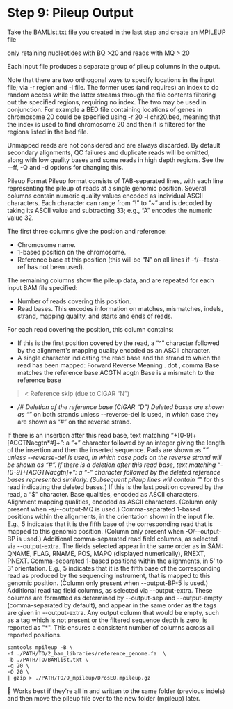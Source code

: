 # Step 9: Pileup Output

Take the BAMList.txt file you created in the last step and create an MPILEUP file 


only retaining nucleotides with BQ >20 and reads with MQ > 20

 Each input file produces a separate group of pileup columns in the output.

Note that there are two orthogonal ways to specify locations in the input file; via -r region and -l file. The former uses (and requires) an index to do random access while the latter streams through the file contents filtering out the specified regions, requiring no index. The two may be used in conjunction. For example a BED file containing locations of genes in chromosome 20 could be specified using -r 20 -l chr20.bed, meaning that the index is used to find chromosome 20 and then it is filtered for the regions listed in the bed file.

Unmapped reads are not considered and are always discarded. By default secondary alignments, QC failures and duplicate reads will be omitted, along with low quality bases and some reads in high depth regions. See the --ff, -Q and -d options for changing this.

Pileup Format
Pileup format consists of TAB-separated lines, with each line representing the pileup of reads at a single genomic position.
Several columns contain numeric quality values encoded as individual ASCII characters. Each character can range from “!” to “~” and is decoded by taking its ASCII value and subtracting 33; e.g., “A” encodes the numeric value 32.

The first three columns give the position and reference:
- Chromosome name.
- 1-based position on the chromosome.
- Reference base at this position (this will be “N” on all lines if -f/--fasta-ref has not been used).

The remaining columns show the pileup data, and are repeated for each input BAM file specified:

- Number of reads covering this position.
- Read bases. This encodes information on matches, mismatches, indels, strand, mapping quality, and starts and ends of reads.
  
For each read covering the position, this column contains:

- If this is the first position covered by the read, a “^” character followed by the alignment's mapping quality encoded as an ASCII character.
- A single character indicating the read base and the strand to which the read has been mapped:
Forward	Reverse	Meaning
. dot	, comma	Base matches the reference base
ACGTN	acgtn	Base is a mismatch to the reference base
>	<	Reference skip (due to CIGAR “N”)
*	*/#	Deletion of the reference base (CIGAR “D”)
Deleted bases are shown as “*” on both strands unless --reverse-del is used, in which case they are shown as “#” on the reverse strand.

If there is an insertion after this read base, text matching “\+[0-9]+[ACGTNacgtn*#]+”: a “+” character followed by an integer giving the length of the insertion and then the inserted sequence. Pads are shown as “*” unless --reverse-del is used, in which case pads on the reverse strand will be shown as “#”.
If there is a deletion after this read base, text matching “-[0-9]+[ACGTNacgtn]+”: a “-” character followed by the deleted reference bases represented similarly. (Subsequent pileup lines will contain “*” for this read indicating the deleted bases.)
If this is the last position covered by the read, a “$” character.
Base qualities, encoded as ASCII characters.
Alignment mapping qualities, encoded as ASCII characters. (Column only present when -s/--output-MQ is used.)
Comma-separated 1-based positions within the alignments, in the orientation shown in the input file. E.g., 5 indicates that it is the fifth base of the corresponding read that is mapped to this genomic position. (Column only present when -O/--output-BP is used.)
Additional comma-separated read field columns, as selected via --output-extra. The fields selected appear in the same order as in SAM: QNAME, FLAG, RNAME, POS, MAPQ (displayed numerically), RNEXT, PNEXT.
Comma-separated 1-based positions within the alignments, in 5' to 3' orientation. E.g., 5 indicates that it is the fifth base of the corresponding read as produced by the sequencing instrument, that is mapped to this genomic position. (Column only present when --output-BP-5 is used.)
Additional read tag field columns, as selected via --output-extra. These columns are formatted as determined by --output-sep and --output-empty (comma-separated by default), and appear in the same order as the tags are given in --output-extra.
Any output column that would be empty, such as a tag which is not present or the filtered sequence depth is zero, is reported as "*". This ensures a consistent number of columns across all reported positions.


```
samtools mpileup -B \
-f ./PATH/TO/2_bam_libraries/reference_genome.fa  \
-b ./PATH/TO/BAMlist.txt \
-q 20 \
-Q 20 \
| gzip > ./PATH/TO/9_mpileup/DrosEU.mpileup.gz
```

:memo: Works best if they're all in and written to the same folder (previous indels) and then move the pileup file over to the new folder (mpileup) later. 
